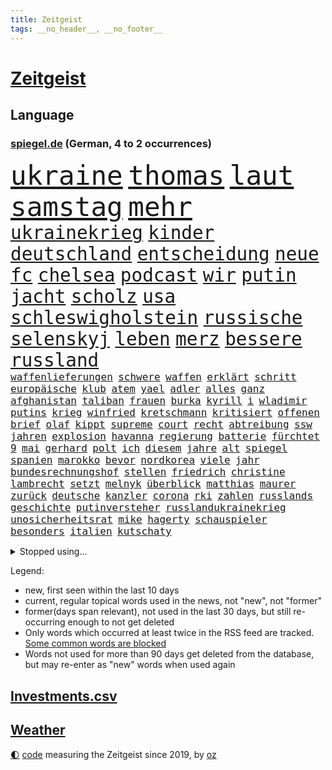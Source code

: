 ```yaml
---
title: Zeitgeist
tags: __no_header__, __no_footer__
---
```


# [Zeitgeist](https://oliz.io/zeitgeist/)

## Language

<h3><a href="https://www.spiegel.de" target="_blank">spiegel.de</a> (German, 4 to 2 occurrences)</h3>
<p style="font-family:monospace">
<span style="font-size:32pt"><a href="news_links.html#ukraine" class="current">ukraine</a></span>
<span style="font-size:32pt"><a href="news_links.html#thomas" class="current">thomas</a></span>
<span style="font-size:32pt"><a href="news_links.html#laut" class="current">laut</a></span>
<span style="font-size:32pt"><a href="news_links.html#samstag" class="current">samstag</a></span>
<span style="font-size:32pt"><a href="news_links.html#mehr" class="current">mehr</a></span>
<br>
<span style="font-size:22pt"><a href="news_links.html#ukrainekrieg" class="current">ukrainekrieg</a></span>
<span style="font-size:22pt"><a href="news_links.html#kinder" class="current">kinder</a></span>
<span style="font-size:22pt"><a href="news_links.html#deutschland" class="current">deutschland</a></span>
<span style="font-size:22pt"><a href="news_links.html#entscheidung" class="current">entscheidung</a></span>
<span style="font-size:22pt"><a href="news_links.html#neue" class="current">neue</a></span>
<span style="font-size:22pt"><a href="news_links.html#fc" class="current">fc</a></span>
<span style="font-size:22pt"><a href="news_links.html#chelsea" class="current">chelsea</a></span>
<span style="font-size:22pt"><a href="news_links.html#podcast" class="current">podcast</a></span>
<span style="font-size:22pt"><a href="news_links.html#wir" class="current">wir</a></span>
<span style="font-size:22pt"><a href="news_links.html#putin" class="current">putin</a></span>
<span style="font-size:22pt"><a href="news_links.html#jacht" class="current">jacht</a></span>
<span style="font-size:22pt"><a href="news_links.html#scholz" class="current">scholz</a></span>
<span style="font-size:22pt"><a href="news_links.html#usa" class="current">usa</a></span>
<span style="font-size:22pt"><a href="news_links.html#schleswigholstein" class="current">schleswigholstein</a></span>
<span style="font-size:22pt"><a href="news_links.html#russische" class="current">russische</a></span>
<span style="font-size:22pt"><a href="news_links.html#selenskyj" class="current">selenskyj</a></span>
<span style="font-size:22pt"><a href="news_links.html#leben" class="current">leben</a></span>
<span style="font-size:22pt"><a href="news_links.html#merz" class="current">merz</a></span>
<span style="font-size:22pt"><a href="news_links.html#bessere" class="current">bessere</a></span>
<span style="font-size:22pt"><a href="news_links.html#russland" class="current">russland</a></span>
<br>
<span style="font-size:12pt"><a href="news_links.html#waffenlieferungen" class="current">waffenlieferungen</a></span>
<span style="font-size:12pt"><a href="news_links.html#schwere" class="current">schwere</a></span>
<span style="font-size:12pt"><a href="news_links.html#waffen" class="current">waffen</a></span>
<span style="font-size:12pt"><a href="news_links.html#erklärt" class="current">erklärt</a></span>
<span style="font-size:12pt"><a href="news_links.html#schritt" class="current">schritt</a></span>
<span style="font-size:12pt"><a href="news_links.html#europäische" class="current">europäische</a></span>
<span style="font-size:12pt"><a href="news_links.html#klub" class="current">klub</a></span>
<span style="font-size:12pt"><a href="news_links.html#atem" class="current">atem</a></span>
<span style="font-size:12pt"><a href="news_links.html#yael" class="new">yael</a></span>
<span style="font-size:12pt"><a href="news_links.html#adler" class="current">adler</a></span>
<span style="font-size:12pt"><a href="news_links.html#alles" class="current">alles</a></span>
<span style="font-size:12pt"><a href="news_links.html#ganz" class="current">ganz</a></span>
<span style="font-size:12pt"><a href="news_links.html#afghanistan" class="current">afghanistan</a></span>
<span style="font-size:12pt"><a href="news_links.html#taliban" class="current">taliban</a></span>
<span style="font-size:12pt"><a href="news_links.html#frauen" class="current">frauen</a></span>
<span style="font-size:12pt"><a href="news_links.html#burka" class="new">burka</a></span>
<span style="font-size:12pt"><a href="news_links.html#kyrill" class="new">kyrill</a></span>
<span style="font-size:12pt"><a href="news_links.html#i" class="current">i</a></span>
<span style="font-size:12pt"><a href="news_links.html#wladimir" class="current">wladimir</a></span>
<span style="font-size:12pt"><a href="news_links.html#putins" class="current">putins</a></span>
<span style="font-size:12pt"><a href="news_links.html#krieg" class="current">krieg</a></span>
<span style="font-size:12pt"><a href="news_links.html#winfried" class="current">winfried</a></span>
<span style="font-size:12pt"><a href="news_links.html#kretschmann" class="current">kretschmann</a></span>
<span style="font-size:12pt"><a href="news_links.html#kritisiert" class="current">kritisiert</a></span>
<span style="font-size:12pt"><a href="news_links.html#offenen" class="current">offenen</a></span>
<span style="font-size:12pt"><a href="news_links.html#brief" class="current">brief</a></span>
<span style="font-size:12pt"><a href="news_links.html#olaf" class="current">olaf</a></span>
<span style="font-size:12pt"><a href="news_links.html#kippt" class="current">kippt</a></span>
<span style="font-size:12pt"><a href="news_links.html#supreme" class="current">supreme</a></span>
<span style="font-size:12pt"><a href="news_links.html#court" class="current">court</a></span>
<span style="font-size:12pt"><a href="news_links.html#recht" class="current">recht</a></span>
<span style="font-size:12pt"><a href="news_links.html#abtreibung" class="current">abtreibung</a></span>
<span style="font-size:12pt"><a href="news_links.html#ssw" class="new">ssw</a></span>
<span style="font-size:12pt"><a href="news_links.html#jahren" class="current">jahren</a></span>
<span style="font-size:12pt"><a href="news_links.html#explosion" class="current">explosion</a></span>
<span style="font-size:12pt"><a href="news_links.html#havanna" class="new">havanna</a></span>
<span style="font-size:12pt"><a href="news_links.html#regierung" class="current">regierung</a></span>
<span style="font-size:12pt"><a href="news_links.html#batterie" class="new">batterie</a></span>
<span style="font-size:12pt"><a href="news_links.html#fürchtet" class="current">fürchtet</a></span>
<span style="font-size:12pt"><a href="news_links.html#9" class="current">9</a></span>
<span style="font-size:12pt"><a href="news_links.html#mai" class="current">mai</a></span>
<span style="font-size:12pt"><a href="news_links.html#gerhard" class="current">gerhard</a></span>
<span style="font-size:12pt"><a href="news_links.html#polt" class="new">polt</a></span>
<span style="font-size:12pt"><a href="news_links.html#ich" class="current">ich</a></span>
<span style="font-size:12pt"><a href="news_links.html#diesem" class="current">diesem</a></span>
<span style="font-size:12pt"><a href="news_links.html#jahre" class="current">jahre</a></span>
<span style="font-size:12pt"><a href="news_links.html#alt" class="current">alt</a></span>
<span style="font-size:12pt"><a href="news_links.html#spiegel" class="current">spiegel</a></span>
<span style="font-size:12pt"><a href="news_links.html#spanien" class="current">spanien</a></span>
<span style="font-size:12pt"><a href="news_links.html#marokko" class="current">marokko</a></span>
<span style="font-size:12pt"><a href="news_links.html#bevor" class="current">bevor</a></span>
<span style="font-size:12pt"><a href="news_links.html#nordkorea" class="current">nordkorea</a></span>
<span style="font-size:12pt"><a href="news_links.html#viele" class="current">viele</a></span>
<span style="font-size:12pt"><a href="news_links.html#jahr" class="current">jahr</a></span>
<span style="font-size:12pt"><a href="news_links.html#bundesrechnungshof" class="current">bundesrechnungshof</a></span>
<span style="font-size:12pt"><a href="news_links.html#stellen" class="current">stellen</a></span>
<span style="font-size:12pt"><a href="news_links.html#friedrich" class="current">friedrich</a></span>
<span style="font-size:12pt"><a href="news_links.html#christine" class="current">christine</a></span>
<span style="font-size:12pt"><a href="news_links.html#lambrecht" class="current">lambrecht</a></span>
<span style="font-size:12pt"><a href="news_links.html#setzt" class="current">setzt</a></span>
<span style="font-size:12pt"><a href="news_links.html#melnyk" class="current">melnyk</a></span>
<span style="font-size:12pt"><a href="news_links.html#überblick" class="current">überblick</a></span>
<span style="font-size:12pt"><a href="news_links.html#matthias" class="current">matthias</a></span>
<span style="font-size:12pt"><a href="news_links.html#maurer" class="current">maurer</a></span>
<span style="font-size:12pt"><a href="news_links.html#zurück" class="current">zurück</a></span>
<span style="font-size:12pt"><a href="news_links.html#deutsche" class="current">deutsche</a></span>
<span style="font-size:12pt"><a href="news_links.html#kanzler" class="current">kanzler</a></span>
<span style="font-size:12pt"><a href="news_links.html#corona" class="current">corona</a></span>
<span style="font-size:12pt"><a href="news_links.html#rki" class="current">rki</a></span>
<span style="font-size:12pt"><a href="news_links.html#zahlen" class="current">zahlen</a></span>
<span style="font-size:12pt"><a href="news_links.html#russlands" class="current">russlands</a></span>
<span style="font-size:12pt"><a href="news_links.html#geschichte" class="current">geschichte</a></span>
<span style="font-size:12pt"><a href="news_links.html#putinversteher" class="current">putinversteher</a></span>
<span style="font-size:12pt"><a href="news_links.html#russlandukrainekrieg" class="current">russlandukrainekrieg</a></span>
<span style="font-size:12pt"><a href="news_links.html#unosicherheitsrat" class="current">unosicherheitsrat</a></span>
<span style="font-size:12pt"><a href="news_links.html#mike" class="current">mike</a></span>
<span style="font-size:12pt"><a href="news_links.html#hagerty" class="new">hagerty</a></span>
<span style="font-size:12pt"><a href="news_links.html#schauspieler" class="current">schauspieler</a></span>
<span style="font-size:12pt"><a href="news_links.html#besonders" class="current">besonders</a></span>
<span style="font-size:12pt"><a href="news_links.html#italien" class="current">italien</a></span>
<span style="font-size:12pt"><a href="news_links.html#kutschaty" class="current">kutschaty</a></span>
</p>
<details>
<summary>Stopped using...</summary>
<p class="former" style="font-size:12pt">
bewaffnete(562) umfeld(562) anwalt(561) fallzahlen(561) iran(561) kriminellen(561) neueste(561) software(561) zahlreichen(561) bereich(560) diktator(560) leeren(560) material(560) tieren(560) verstehen(560) weitgehend(560) wütet(560) äußert(560) überall(560) coronafälle(559) erheblich(559) gefährden(559) kündigen(559) medizin(559) position(559) sprengstoff(559) vermehrt(559) version(559) altes(558) and(558) arbeitete(558) aufnehmen(558) gelungen(558) setzte(558) verwirrung(558) 37(557) begrenzen(557) bekämpfung(557) beleidigungen(557) botschaften(557) festnahme(557) fotograf(557) frühjahr(557) spektakulär(557) umso(557) afrika(556) andrea(556) bewertet(556) breit(556) bundespolizei(556) coronahilfen(556) dauern(556) erfolge(556) erlassen(556) fanden(556) passen(556) schlimmsten(556) schwedische(556) sogenannte(556) verbindungen(556) vielerorts(556) werben(556) draußen(555) euphorie(555) exemplare(555) hinweisen(555) kardinal(555) lag(555) partys(555) schöner(555) spieltag(555) abwehr(554) blockiert(554) coronaimpfstoff(554) gemessen(554) globalen(554) investieren(554) jahrzehntelang(554) razzien(554) volkswagen(554) ziehen(554) ärzten(554) äthiopien(554) ankündigung(553) awards(553) bekanntesten(553) härter(553) ideen(553) menschenrechte(553) netanyahu(553) rassistisch(553) schweigen(553) tode(553) usregierung(553) vorhaben(553) vorliegt(553) 2016(552) achtelfinale(552) bedenken(552) eingestuft(552) einzelnen(552) fahrrad(552) institut(552) radikal(552) streiks(552) übergeben(552) angeklagter(551) anlass(551) ermöglichen(551) frühen(551) islamischer(551) mieter(551) versehentlich(551) viertel(551) äußerst(551) ökonom(551) überlebte(551) gehe(550) hund(550) höchststand(550) kindesmissbrauch(550) kranke(550) lust(550) regensburg(550) unterzeichnet(550) 3(549) konzentrieren(549) on(549) siegte(549) trainiert(549) eigentümer(548) kölner(548) massiven(548) menschenleben(548) protestieren(548) sperrt(548) stadion(548) torhüter(548) vermeiden(548) festgestellt(547) hinnehmen(547) missbraucht(547) trieb(547) unterricht(547) vorjahr(547) 32(546) coronaerkrankung(546) islamischen(546) lagen(546) beiträge(545) eigener(545) gaben(545) juristisch(545) kreis(545) störung(545) vorgaben(545) bundestrainer(544) gestürzt(544) gewässern(544) langfristig(544) saarland(544) unbedingt(544) begründet(543) jemen(543) körperverletzung(543) mauer(543) offizielle(543) achten(542) distanz(542) wies(542) beteiligen(541) schönsten(541) spektakuläre(541) tatverdächtigen(541) wähler(541) 23(540) 94(540) geimpft(540) mama(540) norwegen(540) status(540) stieß(540) 900(539) antisemitismus(538) erderwärmung(538) hinten(538) kommende(538) nationalen(538) auftreten(537) einschätzung(537) gemeinsames(537) reichsten(536) überleben(536) mancher(535) nation(535) sendung(535) eingeleitet(534) erwachsene(534) haftbefehl(534) erwachsenen(533) nachbar(533) leider(532) vermissen(532) händler(531) richard(531) begangen(530) gesichert(530) hausarrest(530) springen(530) abgelehnt(529) limit(529) reduzieren(529) alexandra(527) singapur(527) fehlende(526) ministerien(526) not(526) schneider(526) coronaauflagen(524) handy(524) unterdessen(524) bundesnetzagentur(523) kräfte(523) popstar(523) retter(523) riesiges(521) lockerungen(520) rutschte(520) angezeigt(519) verschafft(519) besteht(518) akten(517) smartphones(517) kleinkind(516) staatlichen(516) sperren(515) vorläufig(514) geflohen(513) gewannen(513) überfordert(513) strafbar(512) coronaimpfungen(511) spiegelredakteur(511) teilnehmern(511) identität(506) konzert(506) tigray(506) strukturen(502) gesetzlichen(500) erleichtern(499) hagen(499) antony(498) vorlegen(498) farbe(494) berühmtesten(489) geheime(489) erzieher(488) jessica(485) woelki(479) nick(473) wetterdienst(472) sms(467) höheres(452) medizinischen(451) zusätzlichen(450) tübinger(447) ungemütlich(439) klappen(437) vereinbarung(435) desinformation(432) lehrerin(430) anfeindungen(429) bundesweiten(426) faust(424) indiens(420) zusammenbruch(419) 53jähriger(413) konkreten(412) protestaktion(412) notstand(411) freigabe(405) orte(402) rum(401) zurückgekehrt(398) russe(397) strecken(396) strebt(392) angefeindet(391) doppelte(391) erschoss(391) szenarien(390) drohschreiben(387) 15jähriger(385) rumänien(377) mitverantwortlich(376) bemühen(375) angebote(374) tabu(369) mindeststeuer(365) enthalten(364) statistik(360) zufriedener(360) niemandem(357) fußballnationalmannschaft(351) fußballstar(350) neudelhi(341) lediglich(336) hofmann(335) gestanden(334) rebellen(332) absolute(331) nationaltrainer(330) zurückzukehren(329) heizkosten(327) arbeitsmarkt(326) historikerin(325) kugel(325) ständigen(324) autofahrern(323) eingeladen(322) vorgang(322) deutschkolumne(321) ticket(321) ungeimpft(321) akzeptieren(320) forscherin(317) argument(315) millionenstadt(315) lehren(313) bezichtigt(311) osaka(311) naftali(310) schwäche(308) stein(307) entstand(306) fassung(306) unwettern(305) geheimer(302) unterbinden(301) indigene(300) vodafone(300) morgens(298) aussterben(294) verwandten(293) weltall(291) strikt(290) erhebung(285) vollkommen(285) siebte(283) fazit(281) kalte(281) aufbau(279) autoren(277) verbunden(276) floh(275) georgien(275) sätze(275) geräumt(274) lebensgefahr(274) rekordwert(274) insbesondere(272) c(265) erzieherinnen(264) kyrgios(264) vorliegen(264) archäologen(260) 31jährige(257) eure(255) erkenntnissen(254) weibliche(253) änderung(253) staatsmedien(252) netzwerke(250) sirenen(250) ungeimpften(250) verkehrt(248) akzeptiert(247) films(246) analysten(245) abitur(242) gültig(242) exil(241) übertragen(241) günstiges(238) iphones(238) samsung(236) gladbach(235) regierte(235) vorhang(234) wendepunkt(233) gedränge(231) wirtschaftskrise(231) tierwelt(230) ussoldaten(230) mitmachen(228) produktionsausfälle(228) begegnung(227) einmarsch(226) wahlkampfauftakt(224) hero(222) hingerichtet(222) eindeutig(221) lutz(221) somalia(220) hilfsorganisationen(219) universität(219) wittert(219) getöteten(217) manfred(217) 2g(215) zugverkehr(213) integration(212) a3(211) arktis(209) vollstreckt(209) epic(206) denkbar(205) spitzenspiel(204) heimen(203) ifo(203) straftaten(203) spiegelkorrespondent(202) beeinflusst(201) daniil(201) friedens(200) freiem(199) costa(198) indopazifik(197) betreten(195) strategischen(194) bedeckt(193) begriffe(192) hey(192) rauswurf(192) harald(187) unterstützten(186) zentralen(186) empfehlen(183) plastikmüll(183) uskongress(183) vorurteile(183) falschinformationen(182) neonazi(182) verständigt(182) ambitioniert(181) erwärmung(181) gesundes(181) kalkül(181) stern(181) betrunken(180) hollywoods(180) filmbranche(179) gasversorgung(179) massen(178) mitarbeiterinnen(178) registrierten(176) arbeitskräfte(174) verprügelt(174) saal(173) benutzt(172) verunglückte(172) staates(170) beruft(169) meeresspiegels(169) reichelt(169) ölkrise(169) erkannte(168) kommissionspräsidentin(168) beliebt(167) bestehe(167) feind(166) zimmermann(166) zentral(164) absprachen(163) klimafreundlich(163) spaghetti(163) verhandler(163) verwundert(162) vorwand(161) credit(160) eintraf(160) schülerin(160) suisse(160) töchtern(160) wissenschaftlichen(160) zweifache(160) begleichen(159) hinsicht(159) genf(157) gasknappheit(156) optionen(156) bundeskriminalamt(155) hinterließ(155) paparazzi(155) verleihung(155) befreite(154) entschärft(154) jugendorganisation(154) milliardäre(154) bosnienherzegowina(153) organ(153) stereotyp(151) anleitung(150) cduvorsitzende(148) flugzeugabsturz(147) hinein(147) technischer(147) prozesse(146) zehnjährigen(146) exchef(145) gründet(145) 17jähriger(144) schmutzige(144) zerocovidpolitik(144) windenergie(143) wolfsburger(143) begehen(142) zustande(142) akw(141) griffen(141) koma(141) tortur(141) entziehen(140) getestete(140) minderjähriger(140) beratung(139) generalsekretärin(139) herber(139) verwandte(139) beteiligte(138) unverantwortlich(138) coronahotspot(137) derzeitigen(137) krankenversicherungen(137) missverstanden(137) tauschen(137) verschoss(137) luftfahrtunternehmen(136) vergangenes(136) ibizaaffäre(135) turniers(135) behält(134) loch(134) pessimistisch(134) rekordsumme(134) usrepräsentantenhaus(134) endlose(133) ghislaine(133) maxwell(133) qualifizieren(133) verunsicherung(133) käme(132) gestaltet(131) interpol(131) seltener(131) verabschieden(131) abläufe(130) arbeite(130) aussetzen(130) kachelmann(130) pink(130) zufall(129) kollegin(128) totschlags(128) 33jährigen(127) fdpminister(127) letztlich(127) 1995(125) bestrafen(125) farcrebellen(125) instituts(125) mittendrin(125) tabellenkeller(125) windräder(125) buschmann(124) milden(124) passagieren(124) ritter(124) papa(123) südafrikanische(123) strikte(122) verurteilen(122) verwaltungsgerichtshof(120) landesweiten(119) schwäbische(119) vincent(119) zwayer(119) profisport(118) marcus(117) erfolgt(116) fälschen(116) krisengebiete(116) leichtes(116) mount(116) rechner(116) coronaverstöße(115) gespenst(115) mammutaufgabe(115) schiedsrichters(115) überprüfung(115) kollege(114) oscars(114) ökosysteme(113) einfuhr(112) 68(111) kraftwerk(111) moderierte(111) zoomcall(111) coronaschutzmaßnahmen(110) hilfslieferungen(110) kultusministerkonferenz(109) polarisiert(109) rügt(109) 270(108) agrarminister(108) bescheren(108) buchenwald(108) kurswechsel(108) vermächtnis(108) fangen(107) gefängnisstrafe(107) genial(107) betrachtet(106) defibrillator(106) g7staaten(106) oscar(106) pedro(106) vergiftet(106) ardserie(105) gérard(105) abstandsregeln(104) allzu(104) flaggen(103) juristischen(103) prozesses(103) academy(101) alpenland(100) schlüssel(100) vizeregierungschef(100) 1996(99) erledigen(99) waffenstillstand(99) lebenshaltungskosten(98) passierte(98) fähre(97) gesunden(97) tüte(97) widersprechen(97) übertroffen(97) biopic(96) friedensbewegung(96) langzeitfolgen(96) tätern(96) sowjetische(95) bonn(94) fröhlich(94) gewaltsame(93) jubiläum(93) elektroautobauer(92) spätere(92) entlastungen(91) erwerben(91) hauptbahnhof(91) spielern(91) zeitgemäß(91) 2002(90) kurzfristige(90) nahostkonflikt(90) tel(90) 25000(89) auslieferungsrekord(89) baute(89) klassenzimmern(89) stünden(89) teppich(89) vielfalt(89) weltranglistenersten(89) entspannen(88) huthirebellen(88) tischtennis(88) usgouverneur(88) flüchtigen(87) gewünscht(87) unterscheiden(87) wehrdienst(87) einfachen(86) landtagswahlen(86) lügner(86) militärisch(86) abschlagszahlungen(85) angeheizt(85) brandgefahr(85) dilettanten(85) färbt(85) guantanamo(85) strafzahlung(85) wahlrechtsreform(85) beleg(84) brisante(84) prognostiziert(84) tempolimits(84) verweist(84) verzweifeln(84) baltimore(83) diebesgut(83) kontrollverlust(83) organe(83) äthiopischen(83) ausbreitenden(82) felsen(82) getroffenen(82) isolieren(82) schüttelte(82) senats(82) traumberuf(82) wiederum(82) absatz(81) barty(81) datenschutz(81) luftangriff(81) plündern(81) castillo(80) genozid(80) mitverantwortung(80) pokert(80) anrede(79) gießen(79) litauens(79) fifaboss(78) helikopter(78) hollywoodstars(78) infantino(78) krankheiten(78) verdanken(78) befragte(77) christin(77) energiekonzerns(77) errungen(77) virusvarianten(77) waldstück(77) yann(77) bewahren(76) diabetes(76) einheit(76) entgegenzusetzen(76) inlandsgeheimdienst(76) prenzlauer(76) stock(76) altkanzlerin(75) experiment(75) nürnberger(75) überfordern(75) dresdner(74) fürchtete(74) gianni(74) rückruf(74) werften(74) abgebaut(73) entgeht(73) geplünderte(73) hashtags(73) autokorso(72) grenzpolizisten(72) herausgefunden(72) umtriebiger(72) burkina(71) faso(71) fulminanten(71) klagte(71) kleinbus(71) luftfahrt(71) picture(71) schrecklichen(71) symbolischen(71) synagoge(71) tübingen(71) wangerooge(71) komplott(70) minusgrade(70) reichensteuer(70) symptomen(70) untreue(70) weltlage(70) hagener(69) konsumenten(69) kriegsangst(69) mitgehen(69) solo(69) unterstellt(69) designer(68) kfwförderung(68) weltranglistenzweite(68) ashleigh(67) erzürnt(67) swiatek(67) abgedockt(66) führer(66) gleichnamigen(66) kreisen(66) rockmusiker(66) ehrendoktortitel(65) kathryn(65) krisengebiet(65) pass(65) tropfen(65) verbleib(65) vermittlung(65) österreicher(65) homosexualität(64) söderholm(64) vwtochter(64) abgeschossen(63) auszuweiten(63) drahtzieher(63) flughäfen(63) ios(63) kampfflugzeuge(63) knappe(63) kok(63) machtstrukturen(63) rennstrecke(63) vorstellbar(63) 250000(62) bündnispartner(62) diebstahls(62) pokerturnier(62) raubes(62) videoanalyse(62) abgeschlossenen(61) einmalige(61) glatt(61) russlandkurs(61) schnitten(61) siegeszug(61) ausweitet(60) betrugs(60) dr(60) gefeierte(60) hessenthaler(60) juwelendiebstahl(60) putschversuch(60) schockierend(60) staatskanzlei(60) sturmfluten(60) verschleppt(60) verwandt(60) benachteiligung(59) grausame(59) hilfsaktion(59) progressiven(59) verhilft(59) wegfällt(59) a24(58) heer(58) jahrtausends(58) marc(58) sarkastisch(58) zärtlich(58) a100(57) ausbleiben(57) coronalockerungen(57) dissidenten(57) jugendstudie(57) just(57) kindergärten(57) projekts(57) schneeregen(57) umgehung(57) wettbewerbe(57) übersteht(57) ahnung(56) bizarrer(56) sicherlich(56) abzugreifen(55) albrecht(55) fehlern(55) saudiarabiens(55) soziologin(55) zögerlichen(55) bauch(54) betreuer(54) einnahme(54) tschernobyl(54) uralten(54) hörten(53) interessiert(53) löwe(53) krause(52) terroranschläge(52) unterschlägt(52) visabeschränkungen(52) benötigten(51) butter(51) drohender(51) gefehlt(51) seenotretter(51) stichprobe(51) stimmabgabe(51) geforscht(50) kluge(50) pannen(50) triumphiert(50) unberührte(50) beschäftigung(49) coronademonstranten(49) ermuntert(49) ipads(49) meiden(49) angel(48) ausgenutzt(48) gestärkt(48) lastwagenfahrern(48) riechen(48) stürmischen(48) zurückkehrte(48) doppelmord(47) gekennzeichnet(47) wett(47) einigermaßen(46) fertigen(46) stadtautobahn(46) zugenommen(46) gelöst(45) kunde(45) untereinander(45) verschwörung(45) wirtschaftsweise(45) germany(44) knast(44) maus(44) spitzenkandidatin(44) tückisch(44) unerträglichen(44) unterrichtsausfall(44) unwetterwarnung(44) 93jährige(43) ankommt(43) verdirbt(43) zugausfällen(43) überarbeitet(43) bewegungen(42) ibizavideos(42) mittagspause(42) rechtfertigung(42) schneidet(42) sicherheitsrat(42) westafrikanischen(42) abschnitt(41) analysen(41) aufzudecken(41) auslöst(41) erging(41) juliane(41) oscarnacht(41) oscarverleihung(41) pässen(41) schadensersatzklagen(41) 20drohschreiben(40) disney(40) entfällt(40) migrationshintergrund(40) nsu(40) stationierung(40) vergessenen(40) 20prozess(39) ausweiten(39) betrieben(39) bildband(39) bröckelt(39) diskrepanz(39) gewinnerin(39) sicherheitsinteressen(39) sperrte(39) umgerechnet(39) verfasser(39) 48jährigen(38) energiepreisen(38) mobil(38) riskant(38) saarländische(38) spannendes(38) öde(38) assistenztrainer(37) auswanderern(37) parlamentariergruppe(37) stopfen(37) ukrainischem(37) 550(36) freigeben(36) geschosse(36) ipccklimabericht(36) ukraine/russland(36) verstummen(36) weltklimarat(36) zwingt(36) creative(35) director(35) erarbeitet(35) felbermayr(35) fußballverbände(35) putinfreund(35) schläger(35) sperrgebiet(35) sportwagentochter(35) streitkräften(35) studierten(35) weltklimabericht(35) zertrümmert(35) ölreserven(35) aktiviert(34) altersvorsorge(34) aufgehalten(34) auflösen(34) biathlet(34) bodentruppen(34) einreiseverbote(34) empören(34) wirtschaftshilfen(34) zugunglück(34) überfielen(34) couch(33) erfolgsmodell(33) importen(33) importstopp(33) militärexperten(33) rastet(33) zerstörungen(33) andrangs(32) bauminister(32) esch(32) natoostflanke(32) osterferien(32) rabatt(32) raketenangriffen(32) bundeswirtschaftsministerium(31) gewerkschafter(31) katastrophalen(31) walk(31) zügig(31) eukollegen(30) freiwilligen(30) gasspeicher(30) harrten(30) geächtet(29) hansa(29) kriegsgegner(29) rubels(29) ausgenommen(28) fußballbund(28) gegners(28) gemalt(28) kampflos(28) netrebko(28) y(28) eye(27) queer(27) rechneten(27) schwerwiegende(27) sicherung(27) spendenaktion(27) vermögenswerte(27) atomkraftwerks(26) finnische(26) konzerthäuser(26) merkt(26) militärgeheimdienst(26) trier(26) absichtlich(25) isaac(25) jodtabletten(25) oil(25) schnelleren(25) schwachen(25) verjährung(25) 11000(24) tatzeitpunkt(24) volkes(24) zerbombten(24) 25jähriger(23) gasexporte(23) nachhaltigkeit(23) rapide(23) rohöl(23) wikinger(23) 60jährige(22) amazonasregenwald(22) irina(22) künstlerinnen(22) sandsäcke(22) vorort(22) zentralmexiko(22) 60jähriger(21) indian(21) kalifornischen(21) militärbündnisses(21) pogačar(21) tadej(21) wells(21) argumentiert(20) atomruine(20) autonomie(20) co2emissionen(20) modern(20) simone(20) spielmacher(20) unfreundlicher(20) wahlrecht(20) 340000(19) ausgearbeitet(19) energieabhängigkeit(19) friedensmission(19) georgienkrieg(19) korsika(19) rumäniens(19) bürgersteig(18) verfolgung(18) angestellte(17) clanmilieu(17) fachteam(17) 2003(16) amerikanischer(16) arkansas(16) zerocovidstrategie(16) arena(15) einfuhren(15) häftling(15) staatsbürgerschaft(15) verteidigungsminister(15) andauernden(14) co₂ausstoß(14) haverbeck(14) kommunizieren(14) kontext(14) regie(14) south(14) staub(14) studienergebnisse(14) zdfsportstudio(14) normalverdiener(13) schusswaffe(13) stilllegen(13) dfl(12) mikroplastik(12) selenskyjrede(12) grauens(11) kriegsführung(11) rauch(11) unterrichtet(11) willkommensklassen(11)
</p>
</details>
<p>Legend:
<ul>
<li><span class="new">new</span>, first seen within the last 10 days</li>
<li><span class="current">current</span>, regular topical words used in the news, not "new", not "former"</li>
<li><span class="former">former(days span relevant)</span>, not used in the last 30 days, but still re-occurring enough to not get deleted</li>
<li>Only words which occurred at least twice in the RSS feed are tracked. <a href="language/filters.py">Some common words are blocked</a></li>
<li>Words not used for more than 90 days get deleted from the database, but may re-enter as "new" words when used again</li>
</ul>
</p>

## [Investments](investments.html)[.csv](investments.csv)

## [Weather](weather.html)

<footer>
<a href="javascript:toggleTheme()" class="nav">🌓</a>
<a href="https://github.com/ooz/zeitgeist">code</a> measuring the Zeitgeist since 2019, by <a href="https://oliz.io">oz</a>
</footer>
